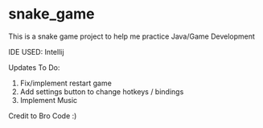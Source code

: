 # snake_game
This is a snake game project to help me practice Java/Game Development

IDE USED: Intellij

Updates To Do:

1. Fix/implement restart game
2. Add settings button to change hotkeys / bindings
3. Implement Music

Credit to Bro Code :)
